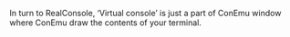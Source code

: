﻿In turn to RealConsole, ‘Virtual console’ is just a part of ConEmu window
where ConEmu draw the contents of your terminal.